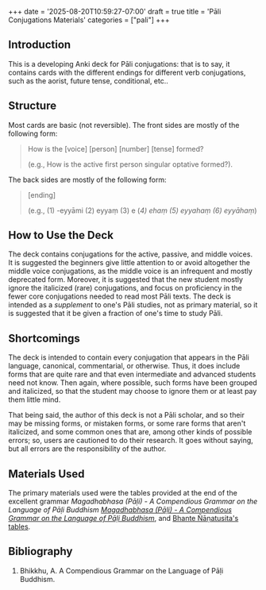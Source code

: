 +++
date = '2025-08-20T10:59:27-07:00'
draft = true
title = 'Pāli Conjugations Materials'
categories = ["pali"]
+++

## Introduction

This is a developing Anki deck for Pāli conjugations: that is to say, it contains cards with the different endings for different verb conjugations, such as the aorist, future tense, conditional, etc..

## Structure

Most cards are basic (not reversible). The front sides are mostly of the following form: 

>How is the [voice] [person] [number] [tense] formed? 
>
>(e.g., How is the active first person singular optative formed?). 

The back sides are mostly of the following form: 

>[ending]
> 
>(e.g., (1) -eyyāmi (2) eyyaṃ (3) e (<i>4) ehaṃ (5) eyyahaṃ (6) eyyāhaṃ</i>)

## How to Use the Deck

The deck contains conjugations for the active, passive, and middle voices. It is suggested the beginners give little attention to or avoid altogether the middle voice conjugations, as the middle voice is an infrequent and mostly deprecated form. Moreover, it is suggested that the new student mostly ignore the italicized (rare) conjugations, and focus on proficiency in the fewer core conjugations needed to read most Pāli texts. The deck is intended as a <i>supplement</i> to one's Pāli studies, not as primary material, so it is suggested that it be given a fraction of one's time to study Pāli.

## Shortcomings

The deck is intended to contain every conjugation that appears in the Pāli language, canonical, commentarial, or otherwise. Thus, it does include forms that are quite rare and that even intermediate and advanced students need not know. Then again, where possible, such forms have been grouped and italicized, so that the student may choose to ignore them or at least pay them little mind.

That being said, the author of this deck is not a Pāli scholar, and so their may be missing forms, or mistaken forms, or some rare forms that aren't italicized, and some common ones that are, among other kinds of possible errors; so, users are cautioned to do their research. It goes without saying, but all errors are the responsibility of the author.

## Materials Used

The primary materials used were the tables provided at the end of the excellent grammar <i>Magadhabhasa (Pāḷi) - A Compendious Grammar on the Language of Pāḷi Buddhism</i>
<a href="https://drive.google.com/file/d/1W66egod0n5t4EvL4oJMRd8_uixxLmFMB/view?usp=sharing" target="_blank" rel="noopener noreferrer"><i>Magadhabhasa (Pāḷi) - A Compendious Grammar on the Language of Pāḷi Buddhism</i></a>, and <a href="https://drive.google.com/file/d/1qJeKY9CPpOJwPEEdeEK7d1nm7X5ORvGr/view?usp=sharing" target="_blank" rel="noopener noreferrer">Bhante Ñāṇatusita's tables</a>.

## Bibliography

1. Bhikkhu, A. A Compendious Grammar on the Language of Pāḷi Buddhism.

